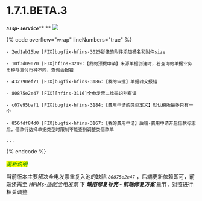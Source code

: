 # 1.7.1.BETA.3

_**`hssp-service`**_** ** ![](https://img.shields.io/badge/-1.7.1.BETA.3-brightgreen)

{% code overflow="wrap" lineNumbers="true" %}
```log
- 2ed1ab15be [FIX]bugfix-hfins-3025影像的附件添加桶名和附件size

- 10f3d09070 [FIX]hfins-3209:【我的预提申请】来源单据创建时，若查询的单据业务币种与支付币种不同，查询会报错

- 432790ef71 [FIX]bugfix-hfins-3186:【我的审批】单据转交报错

- 80875e2e47 [FIX][hfins-3116]全电发票二维码识别有误

- c07e95baf1 [FIX]bugfix-hfins-3184:【费用申请的类型定义】默认模版最多只有一个

- 856fdf84d0 [FIX]bugfix-hfins-3167:【我的费用申请】后端-费用申请开启借款标志后，借款行选择单据类型时限制不能查到调整类借款单

...
```
{% endcode %}



_<mark style="color:green;">更新说明</mark>_

当前版本主要解决全电发票重复入池的缺陷 _`80875e2e47`_ ，后端更新依赖即可，前端还需至 [_HFINs-适配全电发票_](https://doc.weixin.qq.com/doc/w3\_AMwA7AarANgIY1m80rnQlG0NaZVHZ?scode=AI4AxAfhABECLRaP0TAMwA7AarANg) 下 _**缺陷修复补充 - 前端修复方案**_ 章节，对照进行相关调整



